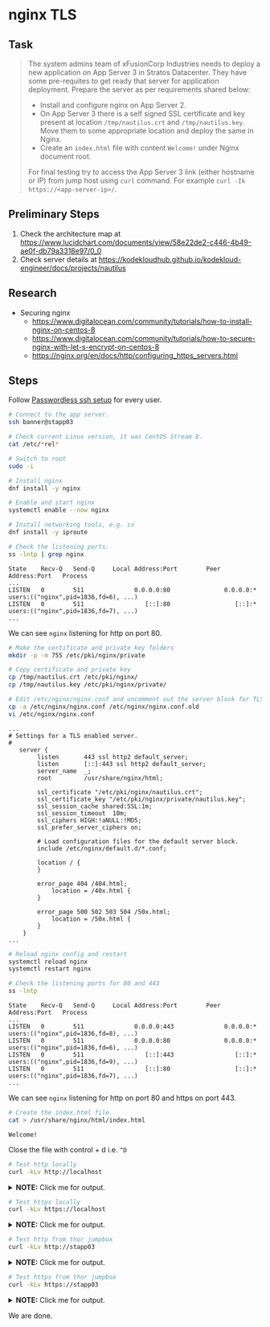 # nginx TLS

## Task

> The system admins team of xFusionCorp Industries needs to deploy a new application on App Server 3 in Stratos Datacenter. They have some pre-requites to get ready that server for application deployment. Prepare the server as per requirements shared below:
>
> * Install and configure nginx on App Server 2.
> * On App Server 3 there is a self signed SSL certificate and key present at location `/tmp/nautilus.crt` and `/tmp/nautilus.key`. Move them to some appropriate location and deploy the same in Nginx.
> * Create an `index.html` file with content `Welcome!` under Nginx document root.
>
> For final testing try to access the App Server 3 link (either hostname or IP) from jump host using `curl` command. For example `curl -Ik https://<app-server-ip>/`.

## Preliminary Steps

1. Check the architecture map at https://www.lucidchart.com/documents/view/58e22de2-c446-4b49-ae0f-db79a3318e97/0_0
2. Check server details at https://kodekloudhub.github.io/kodekloud-engineer/docs/projects/nautilus

## Research

* Securing nginx
  * https://www.digitalocean.com/community/tutorials/how-to-install-nginx-on-centos-8
  * https://www.digitalocean.com/community/tutorials/how-to-secure-nginx-with-let-s-encrypt-on-centos-8
  * https://nginx.org/en/docs/http/configuring_https_servers.html

## Steps

Follow [Passwordless ssh setup](networking/passwordless-ssh-access.md) for every user.

```bash
# Connect to the app server.
ssh banner@stapp03

# Check current Linux version, it was CentOS Stream 8.
cat /etc/*rel*

# Switch to root
sudo -i

# Install nginx
dnf install -y nginx

# Enable and start nginx
systemctl enable --now nginx

# Install networking tools, e.g. ss
dnf install -y iproute

# Check the listening ports.
ss -lntp | grep nginx
```

```
State    Recv-Q   Send-Q     Local Address:Port        Peer Address:Port   Process
...
LISTEN   0        511              0.0.0.0:80               0.0.0.0:*       users:(("nginx",pid=1836,fd=6), ...)
LISTEN   0        511                 [::]:80                  [::]:*       users:(("nginx",pid=1836,fd=7), ...)
...
```

We can see `nginx` listening for http on port 80.

```bash
# Make the certificate and private key folders
mkdir -p -m 755 /etc/pki/nginx/private

# Copy certificate and private key
cp /tmp/nautilus.crt /etc/pki/nginx/
cp /tmp/nautilus.key /etc/pki/nginx/private/

# Edit /etc/nginx/nginx.conf and uncomment out the server block for TLS
cp -a /etc/nginx/nginx.conf /etc/nginx/nginx.conf.old
vi /etc/nginx/nginx.conf
```

```
...
# Settings for a TLS enabled server.
#
   server {
        listen       443 ssl http2 default_server;
        listen       [::]:443 ssl http2 default_server;
        server_name  _;
        root         /usr/share/nginx/html;

        ssl_certificate "/etc/pki/nginx/nautilus.crt";
        ssl_certificate_key "/etc/pki/nginx/private/nautilus.key";
        ssl_session_cache shared:SSL:1m;
        ssl_session_timeout  10m;
        ssl_ciphers HIGH:!aNULL:!MD5;
        ssl_prefer_server_ciphers on;

        # Load configuration files for the default server block.
        include /etc/nginx/default.d/*.conf;

        location / {
        }

        error_page 404 /404.html;
            location = /40x.html {
        }

        error_page 500 502 503 504 /50x.html;
            location = /50x.html {
        }
    }
...
```

```bash
# Reload nginx config and restart
systemctl reload nginx
systemctl restart nginx

# Check the listening ports for 80 and 443
ss -lntp
```

```
State    Recv-Q   Send-Q     Local Address:Port        Peer Address:Port   Process
...
LISTEN   0        511              0.0.0.0:443              0.0.0.0:*       users:(("nginx",pid=1836,fd=8), ...)
LISTEN   0        511              0.0.0.0:80               0.0.0.0:*       users:(("nginx",pid=1836,fd=6), ...)
LISTEN   0        511                 [::]:443                 [::]:*       users:(("nginx",pid=1836,fd=9), ...)
LISTEN   0        511                 [::]:80                  [::]:*       users:(("nginx",pid=1836,fd=7), ...)
...
```

We can see `nginx` listening for http on port 80 and https on port 443.

```bash
# Create the index.html file.
cat > /usr/share/nginx/html/index.html
```

```
Welcome!
```

Close the file with control + d i.e. `^D`


```bash
# Test http locally
curl -kLv http://localhost
```

<details>
  <summary><b>NOTE:</b> Click me for output.</summary>

```
* Rebuilt URL to: http://localhost/
*   Trying 127.0.0.1...
* TCP_NODELAY set
* Connected to localhost (127.0.0.1) port 80 (#0)
> GET / HTTP/1.1
> Host: localhost
> User-Agent: curl/7.61.1
> Accept: */*
>
< HTTP/1.1 200 OK
< Server: nginx/1.14.1
< Date: Wed, 10 Jan 2024 04:46:11 GMT
< Content-Type: text/html
< Content-Length: 9
< Last-Modified: Wed, 10 Jan 2024 04:46:03 GMT
< Connection: keep-alive
< ETag: "659e210b-9"
< Accept-Ranges: bytes
<
Welcome!
* Connection #0 to host localhost left intact
```

</details>

```bash
# Test https locally
curl -kLv https://localhost
```

<details>
  <summary><b>NOTE:</b> Click me for output.</summary>

```
* Rebuilt URL to: https://localhost/
*   Trying 127.0.0.1...
* TCP_NODELAY set
* Connected to localhost (127.0.0.1) port 443 (#0)
* ALPN, offering h2
* ALPN, offering http/1.1
* successfully set certificate verify locations:
*   CAfile: /etc/pki/tls/certs/ca-bundle.crt
  CApath: none
* TLSv1.3 (OUT), TLS handshake, Client hello (1):
* TLSv1.3 (IN), TLS handshake, Server hello (2):
* TLSv1.3 (IN), TLS handshake, [no content] (0):
* TLSv1.3 (IN), TLS handshake, Encrypted Extensions (8):
* TLSv1.3 (IN), TLS handshake, [no content] (0):
* TLSv1.3 (IN), TLS handshake, Certificate (11):
* TLSv1.3 (IN), TLS handshake, [no content] (0):
* TLSv1.3 (IN), TLS handshake, CERT verify (15):
* TLSv1.3 (IN), TLS handshake, [no content] (0):
* TLSv1.3 (IN), TLS handshake, Finished (20):
* TLSv1.3 (OUT), TLS change cipher, Change cipher spec (1):
* TLSv1.3 (OUT), TLS handshake, [no content] (0):
* TLSv1.3 (OUT), TLS handshake, Finished (20):
* SSL connection using TLSv1.3 / TLS_AES_256_GCM_SHA384
* ALPN, server accepted to use h2
* Server certificate:
*  subject: C=SP; ST=SINGAPORE; L=SINGAPORE; O=KODEKLOUD; CN=stlb01.stratos.xfusioncorp.com; emailAddress=mmumshad@kodekloud.com
*  start date: Jan 20 14:29:58 2020 GMT
*  expire date: Jan 17 14:29:58 2030 GMT
*  issuer: C=SP; ST=SINGAPORE; L=SINGAPORE; O=KODEKLOUD; CN=stlb01.stratos.xfusioncorp.com; emailAddress=mmumshad@kodekloud.com
*  SSL certificate verify result: self signed certificate (18), continuing anyway.
* Using HTTP2, server supports multi-use
* Connection state changed (HTTP/2 confirmed)
* Copying HTTP/2 data in stream buffer to connection buffer after upgrade: len=0
* TLSv1.3 (OUT), TLS app data, [no content] (0):
* TLSv1.3 (OUT), TLS app data, [no content] (0):
* TLSv1.3 (OUT), TLS app data, [no content] (0):
* Using Stream ID: 1 (easy handle 0x558cada646f0)
* TLSv1.3 (OUT), TLS app data, [no content] (0):
> GET / HTTP/2
> Host: localhost
> User-Agent: curl/7.61.1
> Accept: */*
>
* TLSv1.3 (IN), TLS handshake, [no content] (0):
* TLSv1.3 (IN), TLS handshake, Newsession Ticket (4):
* TLSv1.3 (IN), TLS handshake, [no content] (0):
* TLSv1.3 (IN), TLS handshake, Newsession Ticket (4):
* TLSv1.3 (IN), TLS app data, [no content] (0):
* Connection state changed (MAX_CONCURRENT_STREAMS == 128)!
* TLSv1.3 (OUT), TLS app data, [no content] (0):
* TLSv1.3 (IN), TLS app data, [no content] (0):
* TLSv1.3 (IN), TLS app data, [no content] (0):
< HTTP/2 200
< server: nginx/1.14.1
< date: Wed, 10 Jan 2024 04:46:28 GMT
< content-type: text/html
< content-length: 9
< last-modified: Wed, 10 Jan 2024 04:46:03 GMT
< etag: "659e210b-9"
< accept-ranges: bytes
<
Welcome!
* Connection #0 to host localhost left intact
```

</details>

```bash
# Test http from thor jumpbox
curl -kLv http://stapp03
```

<details>
  <summary><b>NOTE:</b> Click me for output.</summary>

```
* Rebuilt URL to: http://stapp03/
*   Trying 172.16.238.12...
* TCP_NODELAY set
* Connected to stapp03 (172.16.238.12) port 80 (#0)
> GET / HTTP/1.1
> Host: stapp03
> User-Agent: curl/7.61.1
> Accept: */*
>
< HTTP/1.1 200 OK
< Server: nginx/1.14.1
< Date: Wed, 10 Jan 2024 04:46:54 GMT
< Content-Type: text/html
< Content-Length: 9
< Last-Modified: Wed, 10 Jan 2024 04:46:03 GMT
< Connection: keep-alive
< ETag: "659e210b-9"
< Accept-Ranges: bytes
<
Welcome!
* Connection #0 to host stapp03 left intact
```

</details>

```bash
# Test https from thor jumpbox
curl -kLv https://stapp03
```

<details>
  <summary><b>NOTE:</b> Click me for output.</summary>

```
* Rebuilt URL to: https://stapp03/
*   Trying 172.16.238.12...
* TCP_NODELAY set
* Connected to stapp03 (172.16.238.12) port 443 (#0)
* ALPN, offering h2
* ALPN, offering http/1.1
* successfully set certificate verify locations:
*   CAfile: /etc/pki/tls/certs/ca-bundle.crt
  CApath: none
* TLSv1.3 (OUT), TLS handshake, Client hello (1):
* TLSv1.3 (IN), TLS handshake, Server hello (2):
* TLSv1.3 (IN), TLS handshake, [no content] (0):
* TLSv1.3 (IN), TLS handshake, Encrypted Extensions (8):
* TLSv1.3 (IN), TLS handshake, [no content] (0):
* TLSv1.3 (IN), TLS handshake, Certificate (11):
* TLSv1.3 (IN), TLS handshake, [no content] (0):
* TLSv1.3 (IN), TLS handshake, CERT verify (15):
* TLSv1.3 (IN), TLS handshake, [no content] (0):
* TLSv1.3 (IN), TLS handshake, Finished (20):
* TLSv1.3 (OUT), TLS change cipher, Change cipher spec (1):
* TLSv1.3 (OUT), TLS handshake, [no content] (0):
* TLSv1.3 (OUT), TLS handshake, Finished (20):
* SSL connection using TLSv1.3 / TLS_AES_256_GCM_SHA384
* ALPN, server accepted to use h2
* Server certificate:
*  subject: C=SP; ST=SINGAPORE; L=SINGAPORE; O=KODEKLOUD; CN=stlb01.stratos.xfusioncorp.com; emailAddress=mmumshad@kodekloud.com
*  start date: Jan 20 14:29:58 2020 GMT
*  expire date: Jan 17 14:29:58 2030 GMT
*  issuer: C=SP; ST=SINGAPORE; L=SINGAPORE; O=KODEKLOUD; CN=stlb01.stratos.xfusioncorp.com; emailAddress=mmumshad@kodekloud.com
*  SSL certificate verify result: self signed certificate (18), continuing anyway.
* Using HTTP2, server supports multi-use
* Connection state changed (HTTP/2 confirmed)
* Copying HTTP/2 data in stream buffer to connection buffer after upgrade: len=0
* TLSv1.3 (OUT), TLS app data, [no content] (0):
* TLSv1.3 (OUT), TLS app data, [no content] (0):
* TLSv1.3 (OUT), TLS app data, [no content] (0):
* Using Stream ID: 1 (easy handle 0x55f4a94156b0)
* TLSv1.3 (OUT), TLS app data, [no content] (0):
> GET / HTTP/2
> Host: stapp03
> User-Agent: curl/7.61.1
> Accept: */*
>
* TLSv1.3 (IN), TLS handshake, [no content] (0):
* TLSv1.3 (IN), TLS handshake, Newsession Ticket (4):
* TLSv1.3 (IN), TLS handshake, [no content] (0):
* TLSv1.3 (IN), TLS handshake, Newsession Ticket (4):
* TLSv1.3 (IN), TLS app data, [no content] (0):
* Connection state changed (MAX_CONCURRENT_STREAMS == 128)!
* TLSv1.3 (OUT), TLS app data, [no content] (0):
* TLSv1.3 (IN), TLS app data, [no content] (0):
< HTTP/2 200
< server: nginx/1.14.1
< date: Wed, 10 Jan 2024 04:47:12 GMT
< content-type: text/html
< content-length: 9
< last-modified: Wed, 10 Jan 2024 04:46:03 GMT
< etag: "659e210b-9"
< accept-ranges: bytes
<
Welcome!
* Connection #0 to host stapp03 left intact
```

</details>

We are done.
